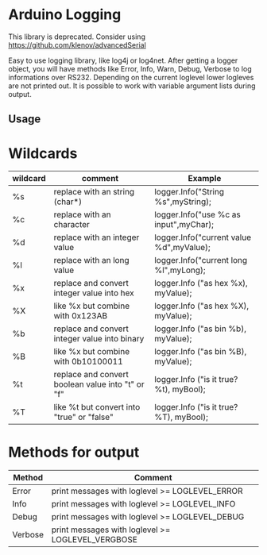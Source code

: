 
Arduino Logging
======

This library is deprecated. Consider using https://github.com/klenov/advancedSerial

Easy to use logging library, like log4j or log4net. After getting a logger object, you will have
methods like Error, Info, Warn, Debug, Verbose to log informations over RS232.
Depending on the current loglevel lower logleves are not printed out.
It is possible to work with variable argument lists during output.


## Usage

# Wildcards
| wildcard | comment                                           | Example                                  |
|----------|---------------------------------------------------|------------------------------------------|
| %s       | replace with an string (char*)                    | logger.Info("String %s",myString);       |
| %c       | replace with an character                         | logger.Info("use %c as input",myChar);   |
| %d       | replace with an integer value                     | logger.Info("current value %d",myValue); |
| %l       | replace with an long value                        | logger.Info("current long %l",myLong);   |
| %x       | replace and convert integer value into hex        | logger.Info ("as hex %x), myValue);      |
| %X       | like %x but combine with 0x123AB                  | logger.Info ("as hex %X), myValue);      |
| %b       | replace and convert integer value into binary     | logger.Info ("as bin %b), myValue);      |
| %B       | like %x but combine with 0b10100011               | logger.Info ("as bin %B), myValue);      |
| %t       | replace and convert boolean value into "t" or "f" | logger.Info ("is it true? %t), myBool);  |
| %T       | like %t but convert into "true" or "false"        | logger.Info ("is it true? %T), myBool);  |

# Methods for output
| Method  | Comment                                           |
|---------|---------------------------------------------------|
| Error   | print messages with loglevel >= LOGLEVEL_ERROR    |
| Info    | print messages with loglevel >= LOGLEVEL_INFO     |
| Debug   | print messages with loglevel >= LOGLEVEL_DEBUG    |
| Verbose | print messages with loglevel >= LOGLEVEL_VERGBOSE |
